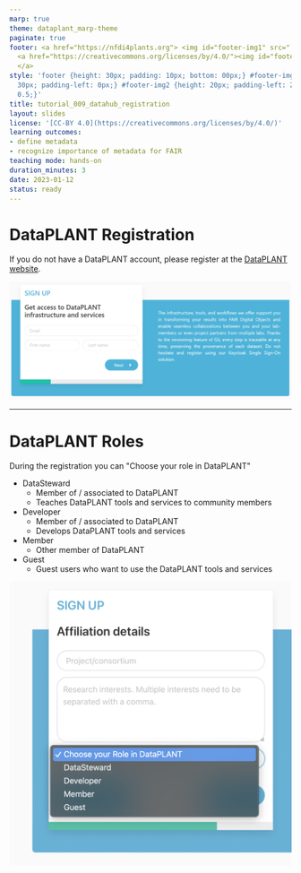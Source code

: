```yaml
---
marp: true
theme: dataplant_marp-theme
paginate: true
footer: <a href="https://nfdi4plants.org"> <img id="footer-img1" src="../../../img/_logos/DataPLANT/DataPLANT_logo_square_bg_transparent.svg"></a>
  <a href="https://creativecommons.org/licenses/by/4.0/"><img id="footer-img2" src="../../../img/_logos/CreativeCommons/by.svg">
  </a>
style: 'footer {height: 30px; padding: 10px; bottom: 00px;} #footer-img1 {height:
  30px; padding-left: 0px;} #footer-img2 {height: 20px; padding-left: 20px; opacity:
  0.5;}'
title: tutorial_009_datahub_registration
layout: slides
license: '[CC-BY 4.0](https://creativecommons.org/licenses/by/4.0/)'
learning outcomes:
- define metadata
- recognize importance of metadata for FAIR
teaching mode: hands-on
duration_minutes: 3
date: 2023-01-12
status: ready
---
```


# DataPLANT Registration

If you do not have a DataPLANT account, please register at the [DataPLANT website](<https://register.nfdi4plants.org>).

![w:800](../../../img/dataplant_registration.png)

<!-- Source to slide(s) -->
<!-- ../../bricks/datahub_registration.md -->


---

# DataPLANT Roles

<style scoped>
section {
  font-size: 25px;
}
ul {
    margin: 0; padding: 1;
}
</style>

During the registration you can "Choose your role in DataPLANT"

- DataSteward
  - Member of / associated to DataPLANT
  - Teaches DataPLANT tools and services to community members
- Developer
  - Member of / associated to DataPLANT
  - Develops DataPLANT tools and services
- Member
  - Other member of DataPLANT
- Guest
  - Guest users who want to use the DataPLANT tools and services

![bg right:35% fit](../../../img/dataplant_registration_roles.png)

<!-- Source to slide(s) -->
<!-- ../../bricks/datahub_registration_role.md -->


